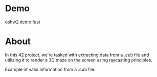 # Demo
[oshw2 demo fast]()

# About

In this 42 project, we're tasked with extracting data from a .cub file and utilizing it to render a 3D maze on the screen using raycasting principles.

Example of valid information from a .cub file:

